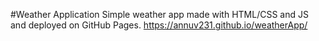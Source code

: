 #Weather Application 
Simple weather app made with HTML/CSS and JS and deployed on GitHub Pages.
https://annuv231.github.io/weatherApp/
